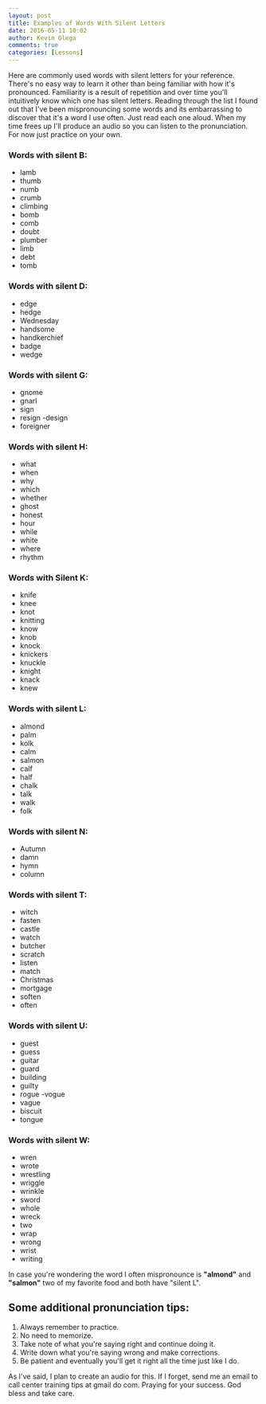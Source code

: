```yaml
---
layout: post
title: Examples of Words With Silent Letters
date: 2016-05-11 10:02
author: Kevin Olega
comments: true
categories: [Lessons]
---
```

Here are commonly used words with silent letters for your reference. There's no easy way to learn it other than being familiar with how it's pronounced. Familiarity is a result of repetition and over time you'll intuitively know which one has silent letters. Reading through the list I found out that I've been mispronouncing some words and its embarrassing to discover that it's a word I use often. Just read each one aloud. When my time frees up I'll produce an audio so you can listen to the pronunciation. For now just practice on your own.

### Words with silent B:

- lamb
- thumb
- numb
- crumb
- climbing
- bomb
- comb
- doubt
- plumber
- limb
- debt
- tomb

### Words with silent D:

- edge
- hedge
- Wednesday
- handsome
- handkerchief
- badge
- wedge

### Words with silent G:

- gnome
- gnarl
- sign
- resign -design
- foreigner

### Words with silent H:

- what
- when
- why
- which
- whether
- ghost
- honest
- hour
- while
- white
- where
- rhythm

### Words with Silent K:

- knife
- knee
- knot
- knitting
- know
- knob
- knock
- knickers
- knuckle
- knight
- knack
- knew

### Words with silent L:

- almond
- palm
- kolk
- calm
- salmon
- calf
- half
- chalk
- talk
- walk
- folk

### Words with silent N:

- Autumn
- damn
- hymn
- column

### Words with silent T:

- witch
- fasten
- castle
- watch
- butcher
- scratch
- listen
- match
- Christmas
- mortgage
- soften
- often

### Words with silent U:

- guest
- guess
- guitar
- guard
- building
- guilty
- rogue -vogue
- vague
- biscuit
- tongue

### Words with silent W:

- wren
- wrote
- wrestling
- wriggle
- wrinkle
- sword
- whole
- wreck
- two
- wrap
- wrong
- wrist
- writing

In case you're wondering the word I often mispronounce is **"almond"** and **"salmon"** two of my favorite food and both have "silent L".

## Some additional pronunciation tips:

1.  Always remember to practice.
2.  No need to memorize.
3.  Take note of what you're saying right and continue doing it.
4.  Write down what you're saying wrong and make corrections.
5.  Be patient and eventually you'll get it right all the time just like I do.

As I've said, I plan to create an audio for this. If I forget, send me an email to call center training tips at gmail do com. Praying for your success. God bless and take care.

